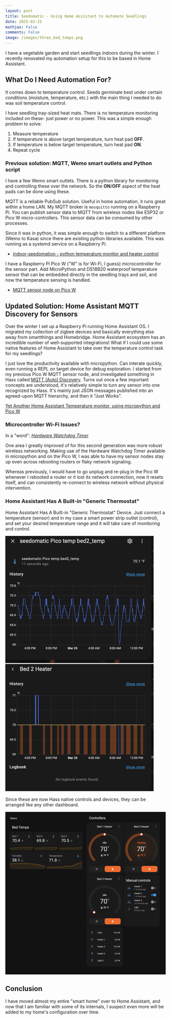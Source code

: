 ```yaml
---
layout: post
title: Seedomatic - Using Home Assistant to Automate Seedlings
date: 2025-03-25
mathjax: False
comments: False
image: /images/three_bed_temps.png
---
```


I have a vegetable garden and start seedlings indoors during the winter. I recently renovated my automation setup for this to be based in Home Assistant.


## What Do I Need Automation For?

It comes down to temperature control. Seeds germinate best under certain conditions (moisture, temperature, etc.) with the main thing I needed to do was soil temperature control.

I have seedling tray-sized heat mats. There is no temperature monitoring included on these- just power or no power. This was a simple enough problem to solve:

1. Measure temperature
1. If temperature is above target temperature, turn heat pad **OFF**.
1. If temperature is below target temperature, turn heat pad **ON**.
1. Repeat cycle

### Previous solution: MQTT, Wemo smart outlets and Python script

I have a few Wemo smart outlets. There is a python library for monitoring and controlling these over the network. So the **ON**/**OFF** aspect of the heat pads can be done using these.

MQTT is a reliable PubSub solution. Useful in home automation, it runs great within a  home LAN. My MQTT broker is `mosquitto` running on a Raspberry Pi. You can publish sensor data to MQTT from wireless nodes like ESP32 or Pico W micro-controllers. This sensor data can be consumed by other processes.

Since it was in python, it was simple enough to switch to a different platform (Wemo to Kasa) since there are existing python libraries available. This was running as a systemd service on a Raspberry Pi.

- [indoor-seedomation - python temperature monitor and heater control ](https://github.com/idcrook/indoor-seedomation?tab=readme-ov-file#indoor-seedomation)

I have a Raspberry Pi Pico W ("W" is for Wi-Fi, I guess) microcontroller for the sensor part. Add MicroPython and DS18B20 waterproof temperature sensor that can be embedded directly in the seedling trays and soil, and now the temperature sensing is handled.

- [MQTT sensor node on Pico W](https://github.com/idcrook/picow-projects/tree/main/multi_monitor)


## Updated Solution: Home Assistant MQTT Discovery for Sensors

Over the winter I set up a Raspberry Pi running Home Assistant OS. I migrated my collection of zigbee devices and basically everything else away from smartthings and Homebridge.  Home Assistant ecosystem has an incredible number of well-supported integrations! What if I could use some native features of Home Assistant to take over the temperature control task for my seedlings?

I just love the productivity available with micropython. Can interate quickly, even running a REPL on target device for debug exploration. I started from my previous Pico W MQTT sensor node, and investigated something in Hass called [MQTT (Auto) Discovery](https://www.home-assistant.io/integrations/mqtt/#mqtt-discovery). Turns out once a few important concepts are understood, it's relatively simple to turn any sensor into one recognized by Hass. It's mainly just JSON messages published into an agreed-upon MQTT hierarchy, and then it "Just Works".

[Yet Another Home Assistant Temperature monitor, using micropython and Pico W](https://github.com/idcrook/yaha_temperature_monitor)

### Microcontroller Wi-Fi Issues?

In a "word": [*Hardware Watchdog Timer*](https://github.com/idcrook/yaha_temperature_monitor/blob/7fda99e39fb2ca673fdd78e5ac31396a759f5933/main.py#L351-L358)

One area I greatly improved of for this second generation was more robust wireless networking. Making use of the Hardware Watchdog Timer available in micropython and on the Pico W, I was able to have my sensor nodes stay up even across rebooting routers or flaky network signaling.

Whereas previously, I would have to go unplug and re-plug in the Pico W whenever I rebooted a router or it lost its network connection, now it resets itself, and can consistently re-connect to wireless network without physical intervention.

### Home Assistant Has A Built-in "Generic Thermostat"

Home Assistant Has A Built-in "Generic Thermostat" Device. Just connect a temperature (sensor) and in my case a smart power strip outlet (control), and set your desired temperature range and it will take care of monitoring and control.

![Heat Mat Bed 2 soil Temperature <>](/images/bed_heat_mat_temp.png "Heat Mat Bed 2 soil Temperature" )
![Heat Mat on off control <>](/images/bed_heater_control.png "Heat Mat on off control" )

Since these are now Hass native controls and devices, they can be arranged like any other dashboard.


![Bed temperatures, ambients, thermostats, and smart strip <>](/images/three_bed_temps.png "Bed temperatures, ambients, thermostats, and smart strip")

## Conclusion

I have moved almost my entire "smart home" over to Home Assistant, and now that I am familiar with some of its internals, I suspect even more will be added to my home's configuration over time.
